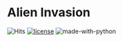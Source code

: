 # Alien Invasion 

![Hits](https://hits.seeyoufarm.com/api/count/incr/badge.svg?url=https://github.com/anishLearnsToCode/alien-invasion)
[![license](https://img.shields.io/badge/LICENSE-MIT-<COLOR>.svg)](LICENSE)
![made-with-python](https://img.shields.io/badge/Made%20with-Python-1f425f.svg)
